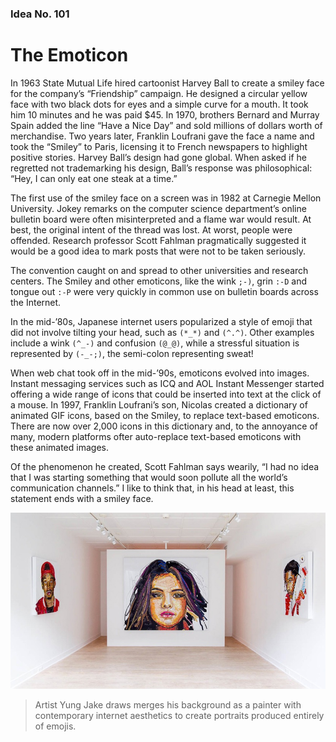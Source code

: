 ### Idea No. 101
# The Emoticon

In 1963 State Mutual Life hired cartoonist Harvey Ball to create a smiley face for the company’s “Friendship” campaign. He designed a circular yellow face with two black dots for eyes and a simple curve for a mouth. It took him 10 minutes and he was paid $45. In 1970, brothers Bernard and Murray Spain added the line “Have a Nice Day” and sold millions of dollars worth of merchandise. Two years later, Franklin Loufrani gave the face a name and took the “Smiley” to Paris, licensing it to French newspapers to highlight positive stories. Harvey Ball’s design had gone global. When asked if he regretted not trademarking his design, Ball’s response was philosophical: “Hey, I can only eat one steak at a time.”

The first use of the smiley face on a screen was in 1982 at Carnegie Mellon University. Jokey remarks on the computer science department’s online bulletin board were often misinterpreted and a flame war would result. At best, the original intent of the thread was lost. At worst, people were offended. Research professor Scott Fahlman pragmatically suggested it would be a good idea to mark posts that were not to be taken seriously.

The convention caught on and spread to other universities and research centers. The Smiley and other emoticons, like the wink `;-)`, grin `:-D` and tongue out `:-P` were very quickly in common use on bulletin boards across the Internet.

In the mid-’80s, Japanese internet users popularized a style of emoji that did not involve tilting your head, such as `(*_*)` and `(^.^)`. Other examples include a wink `(^_-)` and confusion `(@_@)`, while a stressful situation is represented by `(-_-;)`, the semi-colon representing sweat!

When web chat took off in the mid-’90s, emoticons evolved into images. Instant messaging services such as ICQ and AOL Instant Messenger started offering a wide range of icons that could be inserted into text at the click of a mouse. In 1997, Franklin Loufrani’s son, Nicolas created a dictionary of animated GIF icons, based on the Smiley, to replace text-based emoticons. There are now over 2,000 icons in this dictionary and, to the annoyance of many, modern platforms ofter auto-replace text-based emoticons with these animated images.

Of the phenomenon he created, Scott Fahlman says wearily, “I had no idea that I was starting something that would soon pollute all the world’s communication channels.” I like to think that, in his head at least, this statement ends with a smiley face.



![Emoji Portraits](Finished_Work.jpg)

> Artist Yung Jake draws merges his background as a painter with contemporary internet aesthetics to create portraits produced entirely of emojis.
